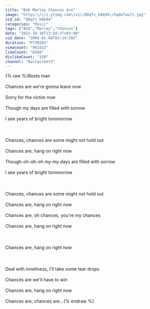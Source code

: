 ```yaml
---
title: "Bob Marley Chances Are"
image: "https:\/\/i.ytimg.com\/vi\/QDqfz_k0b94\/hqdefault.jpg"
vid_id: "QDqfz_k0b94"
categories: "Music"
tags: ["Bob","Marley","Chances"]
date: "2021-10-16T13:58:37+03:00"
vid_date: "2008-01-08T03:14:58Z"
duration: "PT3M26S"
viewcount: "903332"
likeCount: "6360"
dislikeCount: "150"
channel: "Rastavibe13"
---
```

{% raw %}Roots man<br /><br /> Chances are we're gonna leave now<br /><br />Sorry for the victim now<br /><br />Though my days are filled with sorrow<br /><br />I see years of bright tommorrow<br /><br /><br /><br />Chances, chances are some might not hold out<br /><br />Chances are, hang on right now<br /><br />Though-oh-oh-oh my-my days are filled with sorrow<br /><br />I see years of bright tommorrow<br /><br /><br /><br />Chances, chances are some might not hold out<br /><br />Chances are, hang on right now<br /><br />Chances are, oh chances, you're my chances<br /><br />Chances are, hang on right now<br /><br /><br /><br />Chances are, hang on right now<br /><br /><br /><br />Deal with loneliness, I'll take some tear drops<br /><br />Chances are we'll have to win<br /><br />Chances are, hang on right now<br /><br />Chances are, chances are...{% endraw %}
